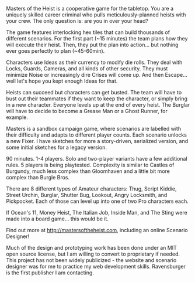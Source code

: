 Masters of the Heist is a cooperative game for the tabletop. You are a uniquely skilled career criminal who pulls meticulously-planned heists with your crew. The only question is: are you in over your head?

The game features interlocking hex tiles that can build thousands of different scenarios. For the first part (~15 minutes) the team plans how they will execute their heist. Then, they put the plan into action... but nothing ever goes perfectly to plan (~45-60min).

Characters use Ideas as their currency to modify die rolls. They deal with Locks, Guards, Cameras, and all kinds of other security. They must minimize Noise or increasingly dire Crises will come up. And then Escape... well let's hope you kept enough Ideas for that.

Heists can succeed but characters can get busted. The team will have to bust out their teammates if they want to keep the character, or simply bring in a new character. Everyone levels up at the end of every heist. The Burglar will have to decide to become a Grease Man or a Ghost Runner, for example.

Masters is a sandbox campaign game, where scenarios are labelled with their difficulty and adapts to different player counts. Each scenario unlocks a new Fixer. I have sketches for more a story-driven, serialized version, and some initial sketches for a legacy version.

90 minutes. 1-4 players. Solo and two-player variants have a few additional rules. 5 players is being playtested. Complexity is similar to Castles of Burgundy, much less complex than Gloomhaven and a little bit more complex than Burgle Bros.

There are 8 different types of Amateur characters: Thug, Script Kiddie, Street Urchin, Burglar, Shutter Bug, Lookout, Angry Locksmith, and Pickpocket. Each of those can level up into one of two Pro characters each.

If Ocean's 11, Money Heist, The Italian Job, Inside Man, and The Sting were made into a board game... this would be it.

Find out more at http://mastersoftheheist.com, including an online Scenario Designer!

Much of the design and prototyping work has been done under an MIT open source license, but I am willing to convert to proprietary if needed. This project has not been widely publicized - the website and scenario designer was for me to practice my web development skills. Ravensburger is the first publisher I am contacting.

